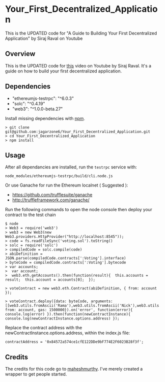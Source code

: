 # Your_First_Decentralized_Application
This is the UPDATED code for "A Guide to Building Your First Decentralized Application" by Siraj Raval on Youtube


## Overview

This is the UPDATED code for [this](https://youtu.be/gSQXq2_j-mw) video on Youtube by Siraj Raval. It's a guide on how to build your first decentralized application. 

## Dependencies

* "ethereumjs-testrpc": "^6.0.3"
* "solc": "^0.4.19"
* "web3": "^1.0.0-beta.27"
    
Install missing dependencies with [npm](https://www.npmjs.com/). 

```
> git clone git@github.com:jagarzone6/Your_First_Decentralized_Application.git
> cd Your_First_Decentralized_Application
> npm install 
```

## Usage

After all dependancies are installed, run the `testrpc` service with:
```
node_modules/ethereumjs-testrpc/build/cli.node.js
```

Or use Ganache for run the Ethereum localnet ( Suggested ):
* https://github.com/trufflesuite/ganache
* http://truffleframework.com/ganache/

Run the following commands to open the node console then deploy your contract to the test chain

```
$ node
> Web3 = require('web3')
> web3 = new Web3(new Web3.providers.HttpProvider("http://localhost:8545"));
> code = fs.readFileSync('voting.sol').toString()
> solc = require('solc')
> compiledCode = solc.compile(code)
> abiDefinition = JSON.parse(compiledCode.contracts[':Voting'].interface)
> byteCode = compiledCode.contracts[':Voting'].bytecode
> var accounts;
>  var account;
>  web3.eth.getAccounts().then(function(result){  this.accounts = result;  this.account = accounts[0];  });

> voteContract = new web3.eth.Contract(abiDefinition, { from: account });

> voteContract.deploy({data: byteCode, arguments: [[web3.utils.fromAscii('Rama'),web3.utils.fromAscii('Nick'),web3.utils.fromAscii('Jose')]]}).send({ from: account, gas: 1500000}).on('error', function(error){ console.log(error) }).then(function(newContractInstance){ console.log(newContractInstance.options.address) });
```

Replace the contract address with the newContractInstance.options.address, within the index.js file:

    contractAddress = '0x84572a574ce1cfE122DDe9bF774E2F6023B28f3f';


## Credits

The credits for this code go to [maheshmurthy](https://gist.github.com/maheshmurthy). I've merely created a wrapper to get people started. 
